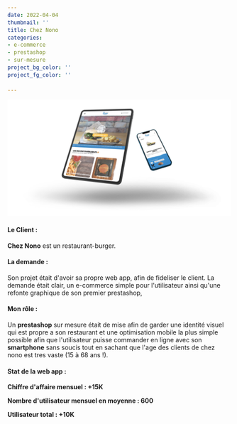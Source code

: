 ```yaml
---
date: 2022-04-04
thumbnail: ''
title: Chez Nono
categories:
- e-commerce
- prestashop
- sur-mesure
project_bg_color: ''
project_fg_color: ''

---
```

![](/uploads/cheznono-1.jpg)

#### Le Client : 

**Chez Nono** est un restaurant-burger.

#### La demande :

Son projet était d'avoir sa propre web app, afin de fideliser le client. La demande était clair, un e-commerce simple pour l'utilisateur ainsi qu'une refonte graphique de son premier prestashop,

#### Mon rôle : 

Un **prestashop** sur mesure était de mise afin de garder une identité visuel qui est propre a son restaurant et une optimisation mobile la plus simple possible afin que l'utilisateur puisse commander en ligne avec son **smartphone** sans soucis tout en sachant que l'age des clients de chez nono est tres vaste (15 à 68 ans !).

#### Stat de la web app : 

**Chiffre d'affaire mensuel : +15K**

**Nombre d'utilisateur mensuel en moyenne : 600**

**Utilisateur total : +10K**
